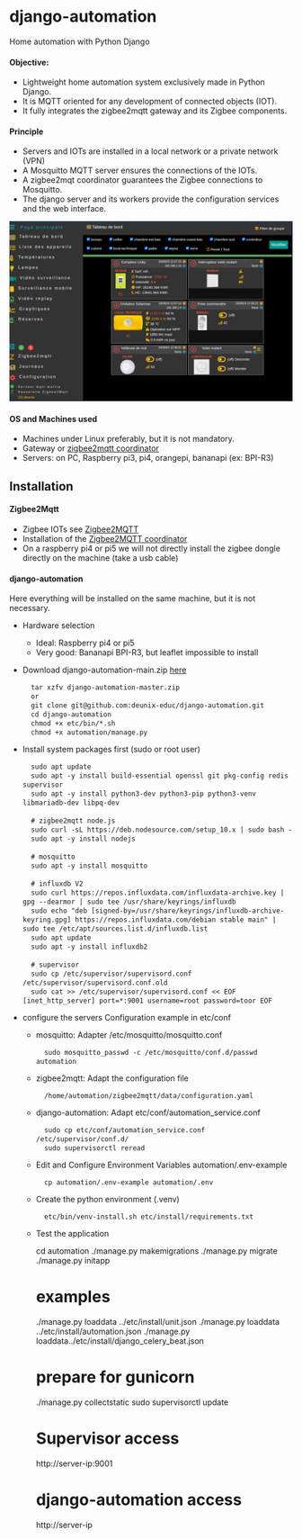 # django-automation
Home automation with Python Django

#### Objective:
- Lightweight home automation system exclusively made in Python Django.
- It is MQTT oriented for any development of connected objects (IOT).
- It fully integrates the zigbee2mqtt gateway and its Zigbee components.

#### Principle
- Servers and IOTs are installed in a local network or a private network (VPN)
- A Mosquitto MQTT server ensures the connections of the IOTs.
- A zigbee2mqt coordinator guarantees the Zigbee connections to Mosquitto.
- The django server and its workers provide the configuration services and the web interface.

<img title="automation" alt="Alt text" src="etc/install/automation.png">

#### OS and Machines used
- Machines under Linux preferably, but it is not mandatory.
- Gateway or [zigbee2mqtt coordinator](https://www.zigbee2mqtt.io/guide/adapters/)
- Servers: on PC, Raspberry pi3, pi4, orangepi, bananapi (ex: BPI-R3)

## Installation
#### Zigbee2Mqtt
- Zigbee IOTs see [Zigbee2MQTT](https://www.zigbee2mqtt.io/)
- Installation of the [Zigbee2MQTT coordinator](https://www.zigbee2mqtt.io/guide/installation/)
- On a raspberry pi4 or pi5 we will not directly install the zigbee dongle directly on the machine (take a usb cable)

#### django-automation
Here everything will be installed on the same machine, but it is not necessary.

- Hardware selection

    - Ideal: Raspberry pi4 or pi5
    - Very good: Bananapi BPI-R3, but leaflet impossible to install
    
- Download django-automation-main.zip [here](https://github.com/deunix-educ/django-automation)

        tar xzfv django-automation-master.zip
        or
        git clone git@github.com:deunix-educ/django-automation.git
        cd django-automation
        chmod +x etc/bin/*.sh
        chmod +x automation/manage.py

- Install system packages first (sudo or root user)

        sudo apt update
        sudo apt -y install build-essential openssl git pkg-config redis supervisor
        sudo apt -y install python3-dev python3-pip python3-venv libmariadb-dev libpq-dev

        # zigbee2mqtt node.js 
        sudo curl -sL https://deb.nodesource.com/setup_10.x | sudo bash - 
        sudo apt -y install nodejs 
        
        # mosquitto 
        sudo apt -y install mosquitto 
        
        # influxdb V2 
        sudo curl https://repos.influxdata.com/influxdata-archive.key | gpg --dearmor | sudo tee /usr/share/keyrings/influxdb 
        sudo echo "deb [signed-by=/usr/share/keyrings/influxdb-archive-keyring.gpg] https://repos.influxdata.com/debian stable main" | sudo tee /etc/apt/sources.list.d/influxdb.list 
        sudo apt update 
        sudo apt -y install influxdb2 
        
        # supervisor 
        sudo cp /etc/supervisor/supervisord.conf /etc/supervisor/supervisord.conf.old 
        sudo cat >> /etc/supervisor/supervisord.conf << EOF [inet_http_server] port=*:9001 username=root password=toor EOF 
        
- configure the servers Configuration example in etc/conf 
        
    - mosquitto: Adapter /etc/mosquitto/mosquitto.conf 

            sudo mosquitto_passwd -c /etc/mosquitto/conf.d/passwd automation 
        
    - zigbee2mqtt: Adapt the configuration file 

            /home/automation/zigbee2mqtt/data/configuration.yaml 
        
    - django-automation: Adapt etc/conf/automation_service.conf

            sudo cp etc/conf/automation_service.conf /etc/supervisor/conf.d/
            sudo supervisorctl reread

    - Edit and Configure Environment Variables automation/.env-example

            cp automation/.env-example automation/.env

    - Create the python environment (.venv)

            etc/bin/venv-install.sh etc/install/requirements.txt

    - Test the application

        cd automation
        ./manage.py makemigrations
        ./manage.py migrate
        ./manage.py initapp

         # examples

        ./manage.py loaddata ../etc/install/unit.json
        ./manage.py loaddata ../etc/install/automation.json
        ./manage.py loaddata../etc/install/django_celery_beat.json

        # prepare for gunicorn
        ./manage.py collectstatic
        sudo supervisorctl update

        # Supervisor access
        http://server-ip:9001

        # django-automation access
        http://server-ip
        